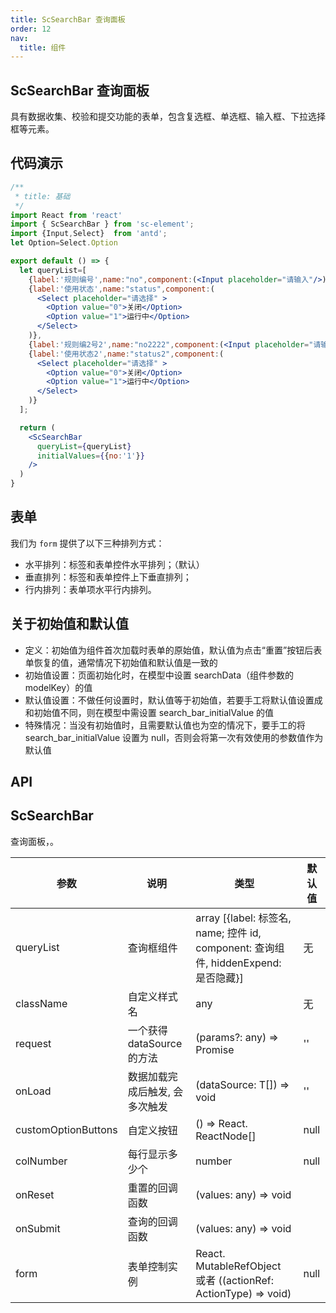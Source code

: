 ```yaml
---
title: ScSearchBar 查询面板
order: 12
nav:
  title: 组件
---
```


## ScSearchBar 查询面板

具有数据收集、校验和提交功能的表单，包含复选框、单选框、输入框、下拉选择框等元素。

## 代码演示

``` jsx
/**
 * title: 基础
 */
import React from 'react'
import { ScSearchBar } from 'sc-element';
import {Input,Select}  from 'antd';
let Option=Select.Option

export default () => {
  let queryList=[
    {label:'规则编号',name:"no",component:(<Input placeholder="请输入"/>)},
    {label:'使用状态',name:"status",component:(
      <Select placeholder="请选择" >
        <Option value="0">关闭</Option>
        <Option value="1">运行中</Option>
      </Select>
    )},
    {label:'规则编2号2',name:"no2222",component:(<Input placeholder="请输入" />)},
    {label:'使用状态2',name:"status2",component:(
      <Select placeholder="请选择" >
        <Option value="0">关闭</Option>
        <Option value="1">运行中</Option>
      </Select>
    )}
  ];

  return (
    <ScSearchBar
      queryList={queryList}
      initialValues={{no:'1'}}
    />
  )
}
```

## 表单

我们为 `form` 提供了以下三种排列方式：

* 水平排列：标签和表单控件水平排列；（默认）
* 垂直排列：标签和表单控件上下垂直排列；
* 行内排列：表单项水平行内排列。

## 关于初始值和默认值

* 定义：初始值为组件首次加载时表单的原始值，默认值为点击“重置”按钮后表单恢复的值，通常情况下初始值和默认值是一致的
* 初始值设置：页面初始化时，在模型中设置 searchData（组件参数的 modelKey）的值
* 默认值设置：不做任何设置时，默认值等于初始值，若要手工将默认值设置成和初始值不同，则在模型中需设置 search_bar_initialValue 的值
* 特殊情况：当没有初始值时，且需要默认值也为空的情况下，要手工的将 search_bar_initialValue 设置为 null，否则会将第一次有效使用的参数值作为默认值

## API

## ScSearchBar

查询面板，。

| 参数      | 说明                           | 类型                                                   | 默认值       |
| --------- | ------------------------------ | ------------------------------------------------------ | ------------ |
| queryList  | 查询框组件                    | array [{label: 标签名, name; 控件 id, component: 查询组件, hiddenExpend: 是否隐藏}] | 无           |
| className | 自定义样式名                   | any                                                    | 无           |
| request   | 一个获得 dataSource 的方法     | (params?: any) => Promise                              | ''           |
| onLoad    | 数据加载完成后触发, 会多次触发  | (dataSource: T[]) => void                              | ''           |
| customOptionButtons | 自定义按钮            | () => React. ReactNode[]                              |  null   |
| colNumber | 每行显示多少个                 |  number                                                 | null         |
| onReset    | 重置的回调函数                | (values: any) => void                                   |               |
| onSubmit    | 查询的回调函数                | (values: any) => void                                   |               |
| form |  表单控制实例 |  React. MutableRefObject 或者 ((actionRef: ActionType) => void) | null |
